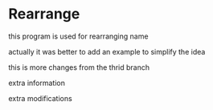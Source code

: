 Rearrange
===================
this program is used for rearranging name

actually it was better to add an example to simplify the idea

this is more changes from the thrid branch

extra information

extra modifications